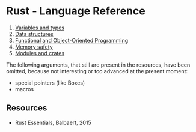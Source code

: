 # Rust - Language Reference

1. [Variables and types](1-variables-and-types.md)
2. [Data structures](2-data-structures.md)
3. [Functional and Object-Oriented Programming](3-functional-and-object-oriented-programming.md)
4. [Memory safety](4-memory-safety.md)
5. [Modules and crates](5-modules-and-crates.md)

The following arguments, that still are present in the resources, have been omitted, because not interesting or too advanced at the present moment:
- special pointers (like Boxes)
- macros


## Resources
- Rust Essentials, Balbaert, 2015
